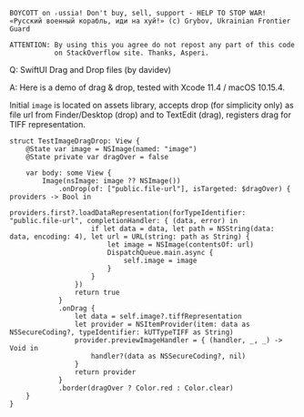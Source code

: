 ```
BOYCOTT on ᵣussia! Don't buy, sell, support - HELP TO STOP WAR!
«Русский военный корабль, иди на хуй!» (c) Grybov, Ukrainian Frontier Guard

ATTENTION: By using this you agree do not repost any part of this code
           on StackOverflow site. Thanks, Asperi.
```

Q: SwiftUI Drag and Drop files (by davidev)

A: Here is a demo of drag & drop, tested with Xcode 11.4 / macOS 10.15.4. 

Initial `image` is located on assets library, accepts drop (for simplicity only) as file url from Finder/Desktop (drop) and to TextEdit (drag), registers drag for TIFF representation.

    struct TestImageDragDrop: View {
        @State var image = NSImage(named: "image")
        @State private var dragOver = false

        var body: some View {
            Image(nsImage: image ?? NSImage())
                .onDrop(of: ["public.file-url"], isTargeted: $dragOver) { providers -> Bool in
                    providers.first?.loadDataRepresentation(forTypeIdentifier: "public.file-url", completionHandler: { (data, error) in
                        if let data = data, let path = NSString(data: data, encoding: 4), let url = URL(string: path as String) {
                            let image = NSImage(contentsOf: url)
                            DispatchQueue.main.async {
                                self.image = image
                            }
                        }
                    })
                    return true
                }
                .onDrag {
                    let data = self.image?.tiffRepresentation
                    let provider = NSItemProvider(item: data as NSSecureCoding?, typeIdentifier: kUTTypeTIFF as String)
                    provider.previewImageHandler = { (handler, _, _) -> Void in
                        handler?(data as NSSecureCoding?, nil)
                    }
                    return provider
                }
                .border(dragOver ? Color.red : Color.clear)
        }
    }

